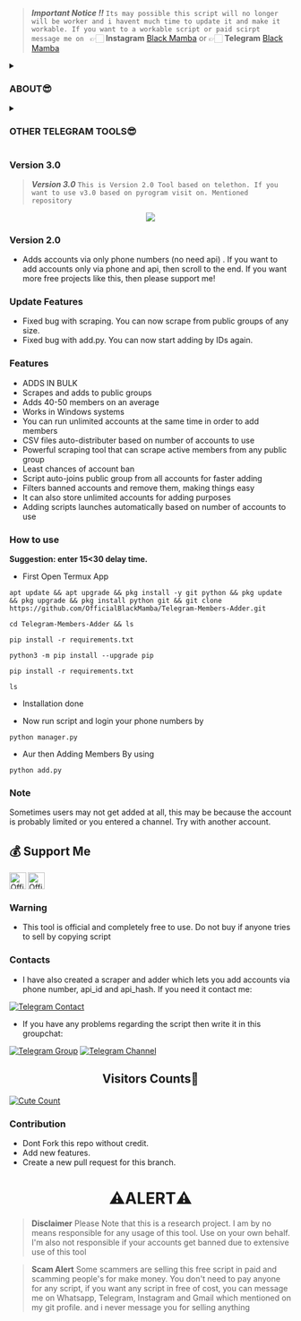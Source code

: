 > ***Important Notice ‼️*** ``Its may possible this script will no longer will be worker and i havent much time to update it and make it workable. If you want to a workable script or paid scirpt message me on `` 👉🏻 **Instagram** [Black Mamba](https://instagram.com/SukhpalInsta) or 👉🏻 **Telegram** [Black Mamba](https://t.me/ITZ_ME_BLACKMAMBA) 

<details><summary><h3>ABOUT😎</h3></summary>
  
[![Sparkline](https://stars.medv.io/OfficialBlackMamba/Telegram-Members-Adder.svg)](https://stars.medv.io/OfficialBlackMamba/Telegram-Members-Adder)
[![](https://img.shields.io/badge/TelegramMembersAdder-v1.0-darkgreen)](#)
![Download](https://img.shields.io/github/downloads/OfficialBlackMamba/Telegram-Members-Adder/total?style=social)
[![Fork](https://img.shields.io/github/forks/OfficialBlackMamba/Telegram-Members-Adder?style=social)](https://github.com/OfficialBlackMamba/Telegram-Members-Adder/fork)
[![Stars](https://img.shields.io/github/stars/OfficialBlackMamba/Telegram-Members-Adder?style=social)](https://github.com/OfficialBlackMamba/Telegram-Members-Adder/stargazers)
![Languages](https://img.shields.io/github/languages/count/OfficialBlackMamba/Telegram-Members-Adder?style=social)
[![Release](https://img.shields.io/github/release-date/OfficialBlackMamba/Telegram-Members-Adder?style=social)](https://github.com/OfficialBlackMamba/Telegram-Members-Adder)   
![Size](https://img.shields.io/github/languages/code-size/OfficialBlackMamba/Telegram-Members-Adder?style=social)
![Python](https://img.shields.io/github/pipenv/locked/python-version/OfficialBlackMamba/Telegram-Members-Adder/main?style=social)
[![Contributors](https://img.shields.io/github/contributors/OfficialBlackMamba/Telegram-Members-Adder?style=social)](https://github.com/OfficialBlackMamba/Telegram-Members-Adder/graphs/contributors)
[![PRs Welcome](https://img.shields.io/badge/PRs-welcome-brightgreen.svg?style=social)](https://makeapullrequest.com)  
</p>
</details>


<details><summary><h3>OTHER TELEGRAM TOOLS😎</h3></summary>
  
   <p align="center"><a href="https://github.com/OfficialBlackMamba/Telegram-Members-adder"><img src="https://github-readme-stats.vercel.app/api/pin?username=OfficialBlackMamba&show_icons=true&theme=dracula&hide_border=true&repo=Telegram-Members-adder"></a></p>

<p align="center">


   <p align="center"><a href="https://github.com/OfficialBlackMamba/Telegram-Members-adder"><img src="https://github-readme-stats.vercel.app/api/pin?username=OfficialBlackMamba&show_icons=true&theme=dracula&hide_border=true&repo=Telegram-Members-adder"></a></p>

<p align="center">

   <p align="center"><a href="https://github.com/OfficialBlackMamba/Telegram-Members_adder"><img src="https://github-readme-stats.vercel.app/api/pin?username=OfficialBlackMamba&show_icons=true&theme=dracula&hide_border=true&repo=Telegram-Members_adder"></a></p>

<p align="center">

</details>


### Version 3.0
> ***Version 3.0*** `This is Version 2.0 Tool based on telethon. If you want to use v3.0 based on pyrogram visit on. Mentioned repository`

<p align="center"><a href="https://github.com/OfficialBlackMamba/Telegram-Members-adder"><img src="https://github-readme-stats.vercel.app/api/pin?username=OfficialBlackMamba&show_icons=true&theme=dracula&hide_border=true&repo=Telegram-Members-adder"></a></p>

<p align="center">

### Version 2.0

* Adds accounts via only phone numbers (no need api) . If you want to add accounts only via phone and api, then scroll to the end. If you want more free projects like this, then please support me!

### Update Features

- Fixed bug with scraping. You can now scrape from public groups of any size.
- Fixed bug with add.py. You can now start adding by IDs again.

### Features

* ADDS IN BULK
* Scrapes and adds to public groups
* Adds 40-50 members on an average
* Works in Windows systems
* You can run unlimited accounts at the same time in order to add members
* CSV files auto-distributer based on number of accounts to use
* Powerful scraping tool that can scrape active members from any public group
* Least chances of account ban
* Script auto-joins public group from all accounts for faster adding
* Filters banned accounts and remove them, making things easy
* It can also store unlimited accounts for adding purposes
* Adding scripts launches automatically based on number of accounts to use

### How to use

<b>Suggestion: enter 15<30 delay time.</b>

* First Open Termux App

```
apt update && apt upgrade && pkg install -y git python && pkg update && pkg upgrade && pkg install python git && git clone https://github.com/OfficialBlackMamba/Telegram-Members-Adder.git
```

```
cd Telegram-Members-Adder && ls
```

```
pip install -r requirements.txt
```

```
python3 -m pip install --upgrade pip
```

```
pip install -r requirements.txt
```


```
ls
```

* Installation done

* Now run script and login your phone numbers by

```
python manager.py
```


* Aur then Adding Members By using 

```
python add.py
```



### Note

Sometimes users may not get added at all, this may be because the account is probably limited or you entered a channel. Try with another account. 

## 💰 Support Me

<a href="https://ko-fi.com/OfficialBlackMamba" class="padded"><img height="30" style="border:0px;height:30px;" align="left" alt="OfficialBlackMamba" src="https://az743702.vo.msecnd.net/cdn/kofi3.png?v=0" /></a>
<a href="https://www.paypal.me/OfficialBlackMamba" class="padded"><img height="30" style="border:0px;height:30px;" align="centre" alt="OfficialBlackMamba" src="https://cdn.rawgit.com/twolfson/paypal-github-button/1.0.0/dist/button.svg" /></a>

### Warning

* This tool is official and completely free to use. Do not buy if anyone tries to sell by copying script

### Contacts

* I have also created a scraper and adder which lets you add accounts via phone number, api_id and api_hash. If you need it contact me:

[![Telegram Contact](https://img.shields.io/badge/Telegram-Contact-brightgreen)](https://t.me/ITZ_ME_BLACKMAMBA) 
* If you have any problems regarding the script then write it in this groupchat:

[![Telegram Group](https://img.shields.io/badge/Telegram-Group-brightgreen)](https://t.me/MAMBA_UPDATES_CHAT)
[![Telegram Channel](https://img.shields.io/badge/Telegram-Channel-brightgreen)](https://t.me/MAMBA_UPDATES)


<h2 align="center">Visitors Counts👀</h2>
<a href="https://github.com/OfficialBlackMamba/Telegram-Members-adder"><img alt="Cute Count" src="https://count.getloli.com/get/@Telegram-Members-adder?theme=rule34" /></a>

### Contribution
- Dont Fork this repo without credit.
- Add new features.
- Create a new pull request for this branch.

<h1 align="center">⚠️ALERT⚠️</h1>

> **Disclaimer**  Please Note that this is a research project. I am by no means responsible for any usage of this tool. Use on your own behalf. I'm also not responsible if your accounts get banned due to extensive use of this tool

> **Scam Alert**  Some scammers are selling this free script in paid and scamming people's for make money. You don't need to pay anyone for any script, if you want any script in free of cost, you can message me on Whatsapp, Telegram, Instagram and Gmail which mentioned on my git profile. and i never message you for selling anything</samp></p>

